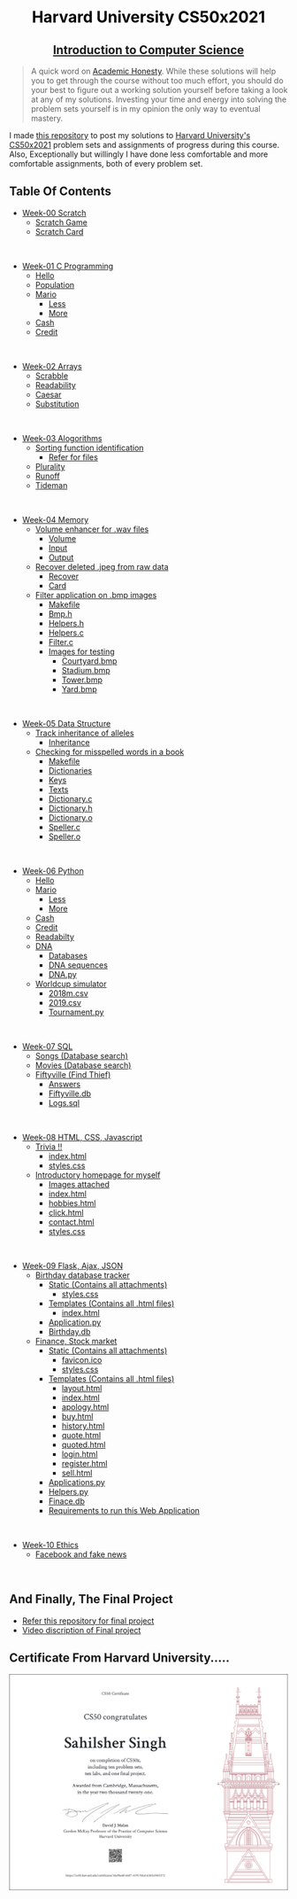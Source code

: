 <div align="center">
    <h1 style="padding-bottom:0px"><b><mark style="background-color: white; color: black;">Harvard University CS50x2021</mark></b></h1>
    <h2 style="padding-top:0px; text-decoration: underline;"><b>Introduction to Computer Science</b></h>
</div>

> A quick word on [Academic Honesty](https://cs50.harvard.edu/x/2021/honesty/). While these solutions will help you to get through the course without too much effort, you should do your best to figure out a working solution yourself before taking a look at any of my solutions. Investing your time and energy into solving the problem sets yourself is in my opinion the only way to eventual mastery.

I made <a href='https://github.com/Sandhu-Sahil/CS50x2021_Harvard_University'>this repository</a> to post my solutions to  <a href='https://www.edx.org/course/cs50s-introduction-to-computer-science'>Harvard University's CS50x2021</a> problem sets and assignments of progress during this course.<br>Also, Exceptionally but willingly I have done less comfortable and more comfortable assignments, both of every problem set.


## <strong>Table Of Contents</strong>

- [Week-00 Scratch](https://github.com/Sandhu-Sahil/CS50x2021_Harvard_University/tree/master/Week-00%20%20Scratch)
  * [Scratch Game](https://github.com/Sandhu-Sahil/CS50x2021_Harvard_University/blob/master/Week-00%20%20Scratch/Scratch%20Game%20Final.sb3)
  * [Scratch Card](https://github.com/Sandhu-Sahil/CS50x2021_Harvard_University/blob/master/Week-00%20%20Scratch/Scratch%20Project%20Card.sb3)


<br>

- [Week-01 C Programming](https://github.com/Sandhu-Sahil/CS50x2021_Harvard_University/tree/master/Week-01%20%20C%20Programming)
  * [Hello](https://github.com/Sandhu-Sahil/CS50x2021_Harvard_University/blob/master/Week-01%20%20C%20Programming/hello.c)
  * [Population](https://github.com/Sandhu-Sahil/CS50x2021_Harvard_University/blob/master/Week-01%20%20C%20Programming/population.c)
  * [Mario](https://github.com/Sandhu-Sahil/CS50x2021_Harvard_University/tree/master/Week-01%20%20C%20Programming)
    + [Less](https://github.com/Sandhu-Sahil/CS50x2021_Harvard_University/blob/master/Week-01%20%20C%20Programming/mario-less.c)
    + [More](https://github.com/Sandhu-Sahil/CS50x2021_Harvard_University/blob/master/Week-01%20%20C%20Programming/mario-more.c)
  * [Cash](https://github.com/Sandhu-Sahil/CS50x2021_Harvard_University/blob/master/Week-01%20%20C%20Programming/cash.c)
  * [Credit](https://github.com/Sandhu-Sahil/CS50x2021_Harvard_University/blob/master/Week-01%20%20C%20Programming/credit.c)
  

<br>

- [Week-02 Arrays](https://github.com/Sandhu-Sahil/CS50x2021_Harvard_University/tree/master/Week-02%20%20Arrays)
  * [Scrabble](https://github.com/Sandhu-Sahil/CS50x2021_Harvard_University/blob/master/Week-02%20%20Arrays/scrabble.c)
  * [Readability](https://github.com/Sandhu-Sahil/CS50x2021_Harvard_University/blob/master/Week-02%20%20Arrays/readability.c)
  * [Caesar](https://github.com/Sandhu-Sahil/CS50x2021_Harvard_University/blob/master/Week-02%20%20Arrays/caesar.c)
  * [Substitution](https://github.com/Sandhu-Sahil/CS50x2021_Harvard_University/blob/master/Week-02%20%20Arrays/substitution.c)

<br>

- [Week-03 Alogorithms](https://github.com/Sandhu-Sahil/CS50x2021_Harvard_University/tree/master/Week-03%20%20Algorithms)
  * [Sorting function identification](https://github.com/Sandhu-Sahil/CS50x2021_Harvard_University/tree/master/Week-03%20%20Algorithms/Sorting%20Function%20Identification)
    + [Refer for files](https://github.com/Sandhu-Sahil/CS50x2021_Harvard_University/tree/master/Week-03%20%20Algorithms/Sorting%20Function%20Identification)
  * [Plurality](https://github.com/Sandhu-Sahil/CS50x2021_Harvard_University/blob/master/Week-03%20%20Algorithms/plurality.c)
  * [Runoff](https://github.com/Sandhu-Sahil/CS50x2021_Harvard_University/blob/master/Week-03%20%20Algorithms/runoff.c)
  * [Tideman](https://github.com/Sandhu-Sahil/CS50x2021_Harvard_University/blob/master/Week-03%20%20Algorithms/tideman.c)

<br>

- [Week-04 Memory](https://github.com/Sandhu-Sahil/CS50x2021_Harvard_University/tree/master/Week-04%20%20Memory)
  * [Volume enhancer for .wav files](https://github.com/Sandhu-Sahil/CS50x2021_Harvard_University/tree/master/Week-04%20%20Memory/Volume%20enhancer%20for%20.wav)
    + [Volume](https://github.com/Sandhu-Sahil/CS50x2021_Harvard_University/blob/master/Week-04%20%20Memory/Volume%20enhancer%20for%20.wav/volume.c)
    + [Input](https://github.com/Sandhu-Sahil/CS50x2021_Harvard_University/blob/master/Week-04%20%20Memory/Volume%20enhancer%20for%20.wav/input.wav)
    + [Output](https://github.com/Sandhu-Sahil/CS50x2021_Harvard_University/blob/master/Week-04%20%20Memory/Volume%20enhancer%20for%20.wav/output.wav)
  * [Recover deleted .jpeg from raw data](https://github.com/Sandhu-Sahil/CS50x2021_Harvard_University/tree/master/Week-04%20%20Memory/Recover%20deleted%20.jpeg%20from%20raw%20data)
    + [Recover](https://github.com/Sandhu-Sahil/CS50x2021_Harvard_University/blob/master/Week-04%20%20Memory/Recover%20deleted%20.jpeg%20from%20raw%20data/recover.c)
    + [Card](https://github.com/Sandhu-Sahil/CS50x2021_Harvard_University/blob/master/Week-04%20%20Memory/Recover%20deleted%20.jpeg%20from%20raw%20data/card.raw)
  * [Filter application on .bmp images](https://github.com/Sandhu-Sahil/CS50x2021_Harvard_University/tree/master/Week-04%20%20Memory/Filter%20application%20on%20.bmp%20images)
    + [Makefile](https://github.com/Sandhu-Sahil/CS50x2021_Harvard_University/blob/master/Week-04%20%20Memory/Filter%20application%20on%20.bmp%20images/Makefile)
    + [Bmp.h](https://github.com/Sandhu-Sahil/CS50x2021_Harvard_University/blob/master/Week-04%20%20Memory/Filter%20application%20on%20.bmp%20images/bmp.h)
    + [Helpers.h](https://github.com/Sandhu-Sahil/CS50x2021_Harvard_University/blob/master/Week-04%20%20Memory/Filter%20application%20on%20.bmp%20images/helpers.h)
    + [Helpers.c](https://github.com/Sandhu-Sahil/CS50x2021_Harvard_University/blob/master/Week-04%20%20Memory/Filter%20application%20on%20.bmp%20images/helpers.c)
    + [Filter.c](https://github.com/Sandhu-Sahil/CS50x2021_Harvard_University/blob/master/Week-04%20%20Memory/Filter%20application%20on%20.bmp%20images/filter.c)
    + [Images for testing](https://github.com/Sandhu-Sahil/CS50x2021_Harvard_University/tree/master/Week-04%20%20Memory/Filter%20application%20on%20.bmp%20images)
      + [Courtyard.bmp](https://github.com/Sandhu-Sahil/CS50x2021_Harvard_University/blob/master/Week-04%20%20Memory/Filter%20application%20on%20.bmp%20images/courtyard.bmp)
      + [Stadium.bmp](https://github.com/Sandhu-Sahil/CS50x2021_Harvard_University/blob/master/Week-04%20%20Memory/Filter%20application%20on%20.bmp%20images/stadium.bmp)
      + [Tower.bmp](https://github.com/Sandhu-Sahil/CS50x2021_Harvard_University/blob/master/Week-04%20%20Memory/Filter%20application%20on%20.bmp%20images/tower.bmp)
      + [Yard.bmp](https://github.com/Sandhu-Sahil/CS50x2021_Harvard_University/blob/master/Week-04%20%20Memory/Filter%20application%20on%20.bmp%20images/yard.bmp)

<br>

- [Week-05 Data Structure](https://github.com/Sandhu-Sahil/CS50x2021_Harvard_University/tree/master/Week-05%20%20Data%20Structure)
  * [Track inheritance of alleles](https://github.com/Sandhu-Sahil/CS50x2021_Harvard_University/tree/master/Week-05%20%20Data%20Structure/Track%20inheritance%20of%20alleles)
    + [Inheritance](https://github.com/Sandhu-Sahil/CS50x2021_Harvard_University/blob/master/Week-05%20%20Data%20Structure/Track%20inheritance%20of%20alleles/inheritance.c)
  * [Checking for misspelled words in a book](https://github.com/Sandhu-Sahil/CS50x2021_Harvard_University/tree/master/Week-05%20%20Data%20Structure/Checking%20for%20misspeled%20words%20in%20a%20book)
    + [Makefile](https://github.com/Sandhu-Sahil/CS50x2021_Harvard_University/blob/master/Week-05%20%20Data%20Structure/Checking%20for%20misspeled%20words%20in%20a%20book/Makefile)
    + [Dictionaries](https://github.com/Sandhu-Sahil/CS50x2021_Harvard_University/tree/master/Week-05%20%20Data%20Structure/Checking%20for%20misspeled%20words%20in%20a%20book/dictionaries)
    + [Keys](https://github.com/Sandhu-Sahil/CS50x2021_Harvard_University/tree/master/Week-05%20%20Data%20Structure/Checking%20for%20misspeled%20words%20in%20a%20book/keys)
    + [Texts](https://github.com/Sandhu-Sahil/CS50x2021_Harvard_University/tree/master/Week-05%20%20Data%20Structure/Checking%20for%20misspeled%20words%20in%20a%20book/texts)
    + [Dictionary.c](https://github.com/Sandhu-Sahil/CS50x2021_Harvard_University/blob/master/Week-05%20%20Data%20Structure/Checking%20for%20misspeled%20words%20in%20a%20book/dictionary.c)
    + [Dictionary.h](https://github.com/Sandhu-Sahil/CS50x2021_Harvard_University/blob/master/Week-05%20%20Data%20Structure/Checking%20for%20misspeled%20words%20in%20a%20book/dictionary.h)
    + [Dictionary.o](https://github.com/Sandhu-Sahil/CS50x2021_Harvard_University/blob/master/Week-05%20%20Data%20Structure/Checking%20for%20misspeled%20words%20in%20a%20book/dictionary.o)
    + [Speller.c](https://github.com/Sandhu-Sahil/CS50x2021_Harvard_University/blob/master/Week-05%20%20Data%20Structure/Checking%20for%20misspeled%20words%20in%20a%20book/speller.c)
    + [Speller.o](https://github.com/Sandhu-Sahil/CS50x2021_Harvard_University/blob/master/Week-05%20%20Data%20Structure/Checking%20for%20misspeled%20words%20in%20a%20book/speller.o)

<br>

- [Week-06 Python](https://github.com/Sandhu-Sahil/CS50x2021_Harvard_University/tree/master/Week-06%20%20Python)
  * [Hello](https://github.com/Sandhu-Sahil/CS50x2021_Harvard_University/blob/master/Week-06%20%20Python/hello/hello.py)
  * [Mario](https://github.com/Sandhu-Sahil/CS50x2021_Harvard_University/tree/master/Week-06%20%20Python/mario)
    + [Less](https://github.com/Sandhu-Sahil/CS50x2021_Harvard_University/tree/master/Week-06%20%20Python/mario/less)
    + [More](https://github.com/Sandhu-Sahil/CS50x2021_Harvard_University/tree/master/Week-06%20%20Python/mario/more)
  * [Cash](https://github.com/Sandhu-Sahil/CS50x2021_Harvard_University/blob/master/Week-06%20%20Python/cash/cash.py)
  * [Credit](https://github.com/Sandhu-Sahil/CS50x2021_Harvard_University/blob/master/Week-06%20%20Python/credit/credit.py)
  * [Readabilty](https://github.com/Sandhu-Sahil/CS50x2021_Harvard_University/blob/master/Week-06%20%20Python/readability/readability.py)
  * [DNA](https://github.com/Sandhu-Sahil/CS50x2021_Harvard_University/tree/master/Week-06%20%20Python/dna)
    + [Databases](https://github.com/Sandhu-Sahil/CS50x2021_Harvard_University/tree/master/Week-06%20%20Python/dna/databases)
    + [DNA sequences](https://github.com/Sandhu-Sahil/CS50x2021_Harvard_University/tree/master/Week-06%20%20Python/dna/sequences)
    + [DNA.py](https://github.com/Sandhu-Sahil/CS50x2021_Harvard_University/blob/master/Week-06%20%20Python/dna/dna.py)
  * [Worldcup simulator](https://github.com/Sandhu-Sahil/CS50x2021_Harvard_University/tree/master/Week-06%20%20Python/World%20cup%20simulator)
    + [2018m.csv](https://github.com/Sandhu-Sahil/CS50x2021_Harvard_University/blob/master/Week-06%20%20Python/World%20cup%20simulator/2018m.csv)
    + [2019.csv](https://github.com/Sandhu-Sahil/CS50x2021_Harvard_University/blob/master/Week-06%20%20Python/World%20cup%20simulator/2019w.csv)
    + [Tournament.py](https://github.com/Sandhu-Sahil/CS50x2021_Harvard_University/blob/master/Week-06%20%20Python/World%20cup%20simulator/tournament.py)

<br>

- [Week-07 SQL](https://github.com/Sandhu-Sahil/CS50x2021_Harvard_University/tree/master/Week-07%20%20SQL)
  * [Songs (Database search)](https://github.com/Sandhu-Sahil/CS50x2021_Harvard_University/tree/master/Week-07%20%20SQL/Songs)
  * [Movies (Database search)](https://github.com/Sandhu-Sahil/CS50x2021_Harvard_University/tree/master/Week-07%20%20SQL/Movies)
  * [Fiftyville (Find Thief)](https://github.com/Sandhu-Sahil/CS50x2021_Harvard_University/tree/master/Week-07%20%20SQL/Fiftyville%20find%20thief)
    + [Answers](https://github.com/Sandhu-Sahil/CS50x2021_Harvard_University/blob/master/Week-07%20%20SQL/Fiftyville%20find%20thief/answers.txt)
    + [Fiftyville.db](https://github.com/Sandhu-Sahil/CS50x2021_Harvard_University/blob/master/Week-07%20%20SQL/Fiftyville%20find%20thief/fiftyville.db)
    + [Logs.sql](https://github.com/Sandhu-Sahil/CS50x2021_Harvard_University/blob/master/Week-07%20%20SQL/Fiftyville%20find%20thief/log.sql)

<br>

- [Week-08 HTML, CSS, Javascript](https://github.com/Sandhu-Sahil/CS50x2021_Harvard_University/tree/master/Week-08%20%20HTML%2C%20CSS%2C%20Javascript)
  * [Trivia !!](https://github.com/Sandhu-Sahil/CS50x2021_Harvard_University/tree/master/Week-08%20%20HTML%2C%20CSS%2C%20Javascript/Trivia%20!!)
    + [index.html](https://github.com/Sandhu-Sahil/CS50x2021_Harvard_University/blob/master/Week-08%20%20HTML%2C%20CSS%2C%20Javascript/Trivia%20!!/index.html)
    + [styles.css](https://github.com/Sandhu-Sahil/CS50x2021_Harvard_University/blob/master/Week-08%20%20HTML%2C%20CSS%2C%20Javascript/Trivia%20!!/styles.css)
  * [Introductory homepage for myself](https://github.com/Sandhu-Sahil/CS50x2021_Harvard_University/tree/master/Week-08%20%20HTML%2C%20CSS%2C%20Javascript/Introductory%20Homepage)
    + [Images attached](https://github.com/Sandhu-Sahil/CS50x2021_Harvard_University/tree/master/Week-08%20%20HTML%2C%20CSS%2C%20Javascript/Introductory%20Homepage/images-attached)
    + [index.html](https://github.com/Sandhu-Sahil/CS50x2021_Harvard_University/blob/master/Week-08%20%20HTML%2C%20CSS%2C%20Javascript/Introductory%20Homepage/index.html)
    + [hobbies.html](https://github.com/Sandhu-Sahil/CS50x2021_Harvard_University/blob/master/Week-08%20%20HTML%2C%20CSS%2C%20Javascript/Introductory%20Homepage/hobbies.html)
    + [click.html](https://github.com/Sandhu-Sahil/CS50x2021_Harvard_University/blob/master/Week-08%20%20HTML%2C%20CSS%2C%20Javascript/Introductory%20Homepage/clicks.html)
    + [contact.html](https://github.com/Sandhu-Sahil/CS50x2021_Harvard_University/blob/master/Week-08%20%20HTML%2C%20CSS%2C%20Javascript/Introductory%20Homepage/contact.html)
    + [styles.css](https://github.com/Sandhu-Sahil/CS50x2021_Harvard_University/blob/master/Week-08%20%20HTML%2C%20CSS%2C%20Javascript/Introductory%20Homepage/styles.css)

<br>

- [Week-09 Flask, Ajax, JSON](https://github.com/Sandhu-Sahil/CS50x2021_Harvard_University/tree/master/Week-09%20%20Flask%2C%20Ajax%2C%20JSON)
  * [Birthday database tracker](https://github.com/Sandhu-Sahil/CS50x2021_Harvard_University/tree/master/Week-09%20%20Flask%2C%20Ajax%2C%20JSON/Birthday%20Database%20Tracker)
    + [Static (Contains all attachments)](https://github.com/Sandhu-Sahil/CS50x2021_Harvard_University/tree/master/Week-09%20%20Flask%2C%20Ajax%2C%20JSON/Birthday%20Database%20Tracker/static)
      + [styles.css](https://github.com/Sandhu-Sahil/CS50x2021_Harvard_University/blob/master/Week-09%20%20Flask%2C%20Ajax%2C%20JSON/Birthday%20Database%20Tracker/static/styles.css)
    + [Templates (Contains all .html files)](https://github.com/Sandhu-Sahil/CS50x2021_Harvard_University/tree/master/Week-09%20%20Flask%2C%20Ajax%2C%20JSON/Birthday%20Database%20Tracker/templates)
      + [index.html](https://github.com/Sandhu-Sahil/CS50x2021_Harvard_University/blob/master/Week-09%20%20Flask%2C%20Ajax%2C%20JSON/Birthday%20Database%20Tracker/templates/index.html)
    + [Application.py](https://github.com/Sandhu-Sahil/CS50x2021_Harvard_University/blob/master/Week-09%20%20Flask%2C%20Ajax%2C%20JSON/Birthday%20Database%20Tracker/application.py)
    + [Birthday.db](https://github.com/Sandhu-Sahil/CS50x2021_Harvard_University/blob/master/Week-09%20%20Flask%2C%20Ajax%2C%20JSON/Birthday%20Database%20Tracker/birthdays.db)
  * [Finance, Stock market](https://github.com/Sandhu-Sahil/CS50x2021_Harvard_University/tree/master/Week-09%20%20Flask%2C%20Ajax%2C%20JSON/Finance%2C%20Stock%20Market)
    + [Static (Contains all attachments)](https://github.com/Sandhu-Sahil/CS50x2021_Harvard_University/tree/master/Week-09%20%20Flask%2C%20Ajax%2C%20JSON/Finance%2C%20Stock%20Market/static)
      + [favicon.ico](https://github.com/Sandhu-Sahil/CS50x2021_Harvard_University/blob/master/Week-09%20%20Flask%2C%20Ajax%2C%20JSON/Finance%2C%20Stock%20Market/static/favicon.ico)
      + [styles.css](https://github.com/Sandhu-Sahil/CS50x2021_Harvard_University/blob/master/Week-09%20%20Flask%2C%20Ajax%2C%20JSON/Finance%2C%20Stock%20Market/static/styles.css)
    + [Templates (Contains all .html files)](https://github.com/Sandhu-Sahil/CS50x2021_Harvard_University/tree/master/Week-09%20%20Flask%2C%20Ajax%2C%20JSON/Finance%2C%20Stock%20Market/templates)
      + [layout.html](https://github.com/Sandhu-Sahil/CS50x2021_Harvard_University/blob/master/Week-09%20%20Flask%2C%20Ajax%2C%20JSON/Finance%2C%20Stock%20Market/templates/layout.html)
      + [index.html](https://github.com/Sandhu-Sahil/CS50x2021_Harvard_University/blob/master/Week-09%20%20Flask%2C%20Ajax%2C%20JSON/Finance%2C%20Stock%20Market/templates/index.html)
      + [apology.html](https://github.com/Sandhu-Sahil/CS50x2021_Harvard_University/blob/master/Week-09%20%20Flask%2C%20Ajax%2C%20JSON/Finance%2C%20Stock%20Market/templates/apology.html)
      + [buy.html](https://github.com/Sandhu-Sahil/CS50x2021_Harvard_University/blob/master/Week-09%20%20Flask%2C%20Ajax%2C%20JSON/Finance%2C%20Stock%20Market/templates/buy.html)
      + [history.html](https://github.com/Sandhu-Sahil/CS50x2021_Harvard_University/blob/master/Week-09%20%20Flask%2C%20Ajax%2C%20JSON/Finance%2C%20Stock%20Market/templates/history.html)
      + [quote.html](https://github.com/Sandhu-Sahil/CS50x2021_Harvard_University/blob/master/Week-09%20%20Flask%2C%20Ajax%2C%20JSON/Finance%2C%20Stock%20Market/templates/quote.html)
      + [quoted.html](https://github.com/Sandhu-Sahil/CS50x2021_Harvard_University/blob/master/Week-09%20%20Flask%2C%20Ajax%2C%20JSON/Finance%2C%20Stock%20Market/templates/quoted.html)
      + [login.html](https://github.com/Sandhu-Sahil/CS50x2021_Harvard_University/blob/master/Week-09%20%20Flask%2C%20Ajax%2C%20JSON/Finance%2C%20Stock%20Market/templates/login.html)
      + [register.html](https://github.com/Sandhu-Sahil/CS50x2021_Harvard_University/blob/master/Week-09%20%20Flask%2C%20Ajax%2C%20JSON/Finance%2C%20Stock%20Market/templates/register.html)
      + [sell.html](https://github.com/Sandhu-Sahil/CS50x2021_Harvard_University/blob/master/Week-09%20%20Flask%2C%20Ajax%2C%20JSON/Finance%2C%20Stock%20Market/templates/sell.html)
    + [Applications.py](https://github.com/Sandhu-Sahil/CS50x2021_Harvard_University/blob/master/Week-09%20%20Flask%2C%20Ajax%2C%20JSON/Finance%2C%20Stock%20Market/application.py)
    + [Helpers.py](https://github.com/Sandhu-Sahil/CS50x2021_Harvard_University/blob/master/Week-09%20%20Flask%2C%20Ajax%2C%20JSON/Finance%2C%20Stock%20Market/helpers.py)
    + [Finace.db](https://github.com/Sandhu-Sahil/CS50x2021_Harvard_University/blob/master/Week-09%20%20Flask%2C%20Ajax%2C%20JSON/Finance%2C%20Stock%20Market/finance.db)
    + [Requirements to run this Web Application](https://github.com/Sandhu-Sahil/CS50x2021_Harvard_University/blob/master/Week-09%20%20Flask%2C%20Ajax%2C%20JSON/Finance%2C%20Stock%20Market/requirements.txt)

<br>

- [Week-10 Ethics](https://github.com/Sandhu-Sahil/CS50x2021_Harvard_University/tree/master/Week-10%20%20Ethics)
  * [Facebook and fake news](https://github.com/Sandhu-Sahil/CS50x2021_Harvard_University/blob/master/Week-10%20%20Ethics/Copy%20of%20Facebook%20and%20Fake%20News_by_Sahilsher%20Singh.pdf)

<br>

## <strong>And Finally, The Final Project</strong>

- [Refer this repository for final project](https://github.com/Sandhu-Sahil/Assess_ENIGMA_......_Harvard_University)
- [Video discription of Final project](https://youtu.be/vZalumjvILg)

## <strong>Certificate From Harvard University.....</strong>

![Final Certificate](https://github.com/Sandhu-Sahil/CS50x2021_Harvard_University/blob/master/CS50x%20Certificate%20From%20Harvard%20University.png)
